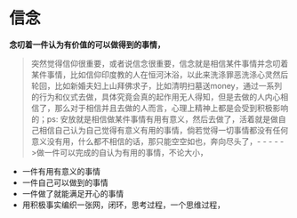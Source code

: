 # 信念



**念叨着一件认为有价值的可以做得到的事情，**

> 突然觉得信仰很重要，或者说信念很重要，信念就是相信某件事情并念叨着某件事情，比如信仰印度教的人在恒河沐浴，以此来洗涤罪恶洗涤心灵然后轮回，比如新婚夫妇上山拜佛求子，比如清明扫墓送money，通过一系列的行为和仪式去做，具体究竟会真的起作用无人得知，但是去做的人内心相信了，那么对于相信并且去做的人而言，心理上精神上都是会受到积极影响的；ps: 安放就是相信做某件事情有用有意义，然后去做了，活着就是做自己相信自己认为自己觉得有意义有用的事情，倘若觉得一切事情都没有任何意义没有用，什么都不相信的话，那只能空空如也，奔向尽头了，- - - - - &gt;做一件可以完成的自认为有用的事情，不论大小，

* 一件有用有意义的事情
* 一件自己可以做到的事情
* 一件做了就能满足开心的事情
* 用积极事实编织一张网，闭环，思考过程，一个思维过程，

